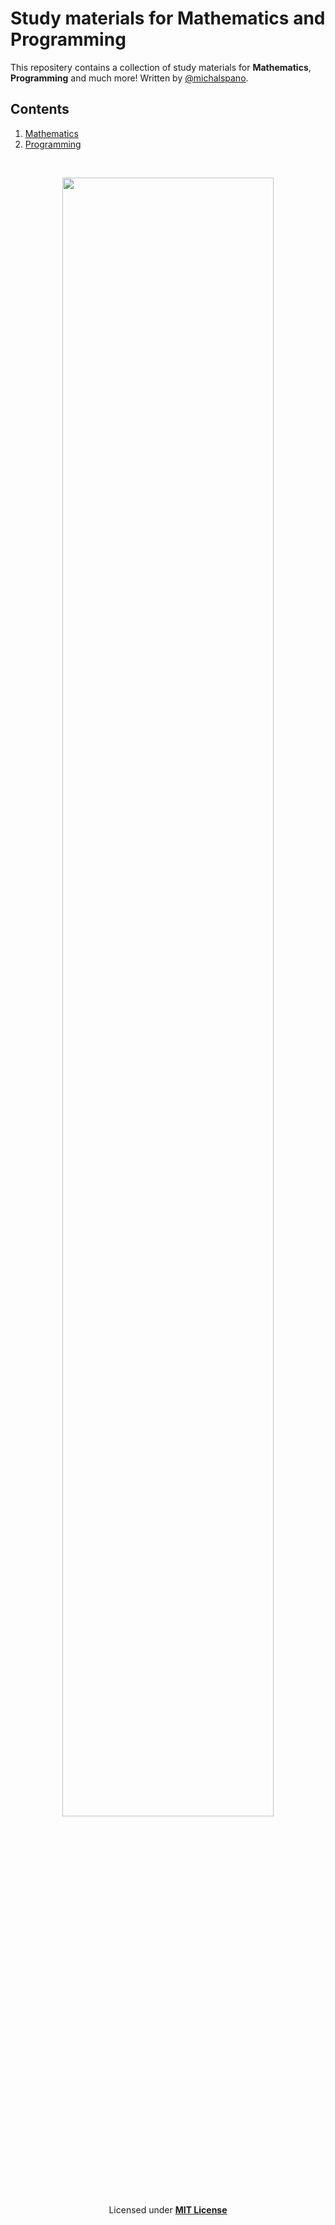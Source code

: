 # Study materials for Mathematics and Programming

This repositery contains a collection of study materials for __Mathematics__, __Programming__ and much more! Written by [@michalspano](https://github.com/michalspano).

## Contents 

1. [Mathematics](https://github.com/michalspano/study-materials/tree/main/study-materials/Mathematics) 
2. [Programming](https://github.com/michalspano/study-materials/tree/main/study-materials/Programming) 

<br>
<!-- Stylised photo with html syntax -->
<p style="text-align:center;"><img src="https://miro.medium.com/max/1400/1*7AKb9rynbkiMVV6pReqW2g.png" style="width: 82%; height: auto;"></p><br>

<p style="text-align: center;">Licensed under <a href="https://github.com/michalspano/study-materials/blob/main/LICENSE"><b>MIT License</b></a></p>
